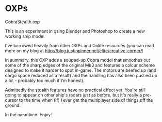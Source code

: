 OXPs
====
CobraStealth.oxp

This is an experiment in using Blender and Photoshop to create a new working ship model.

I've borrowed heavily from other OXPs and Oolite resources (you can read more on my blog
at http://blog.justinpinner.net/elite/creative-corner/)

In summary, this OXP adds a souped-up Cobra model that smoothes out some of the sharp
edges of the original Mk3 and features a colour scheme designed to make it harder to
spot in-game. The motors are beefed up (and cargo space reduced as a result) and the 
handling has also been pushed up a lot - probably too much if I'm honest).

Admittedly the stealth features have no practical effect yet. You're still going to
appear on other ship's radars just as before, but it's really a pre-cursor to the
time when (if) I ever get the multiplayer side of things off the ground.

In the meantime. Enjoy!

